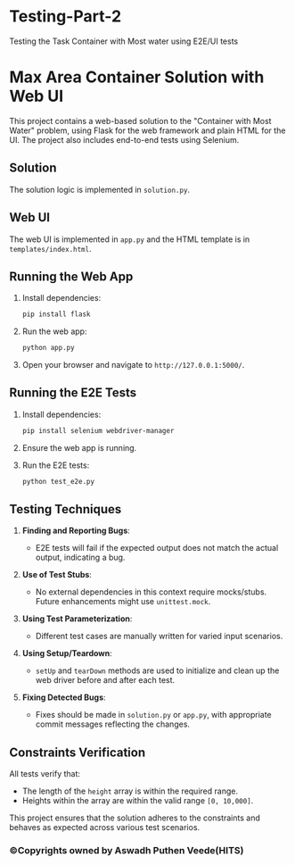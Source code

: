 # Testing-Part-2
Testing the Task Container with Most water using E2E/UI tests

# Max Area Container Solution with Web UI

This project contains a web-based solution to the "Container with Most Water" problem, using Flask for the web framework and plain HTML for the UI. The project also includes end-to-end tests using Selenium.

## Solution

The solution logic is implemented in `solution.py`.

## Web UI

The web UI is implemented in `app.py` and the HTML template is in `templates/index.html`.

## Running the Web App

1. Install dependencies:
    ```bash
    pip install flask
    ```

2. Run the web app:
    ```bash
    python app.py
    ```

3. Open your browser and navigate to `http://127.0.0.1:5000/`.

## Running the E2E Tests

1. Install dependencies:
    ```bash
    pip install selenium webdriver-manager
    ```

2. Ensure the web app is running.

3. Run the E2E tests:
    ```bash
    python test_e2e.py
    ```

## Testing Techniques

1. **Finding and Reporting Bugs**:
    - E2E tests will fail if the expected output does not match the actual output, indicating a bug.

2. **Use of Test Stubs**:
    - No external dependencies in this context require mocks/stubs. Future enhancements might use `unittest.mock`.

3. **Using Test Parameterization**:
    - Different test cases are manually written for varied input scenarios.

4. **Using Setup/Teardown**:
    - `setUp` and `tearDown` methods are used to initialize and clean up the web driver before and after each test.

5. **Fixing Detected Bugs**:
    - Fixes should be made in `solution.py` or `app.py`, with appropriate commit messages reflecting the changes.

## Constraints Verification

All tests verify that:
- The length of the `height` array is within the required range.
- Heights within the array are within the valid range `[0, 10,000]`.

This project ensures that the solution adheres to the constraints and behaves as expected across various test scenarios.

### ©Copyrights owned by Aswadh Puthen Veede(HITS)
